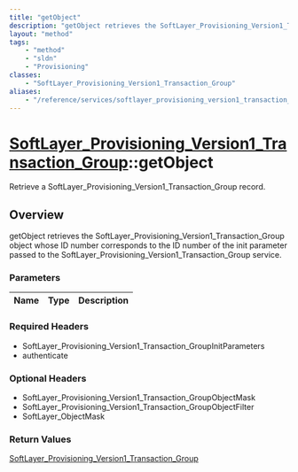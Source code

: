 ```yaml
---
title: "getObject"
description: "getObject retrieves the SoftLayer_Provisioning_Version1_Transaction_Group object whose ID number corresponds to the ID n... "
layout: "method"
tags:
    - "method"
    - "sldn"
    - "Provisioning"
classes:
    - "SoftLayer_Provisioning_Version1_Transaction_Group"
aliases:
    - "/reference/services/softlayer_provisioning_version1_transaction_group/getObject"
---
```

# [SoftLayer_Provisioning_Version1_Transaction_Group](/reference/services/SoftLayer_Provisioning_Version1_Transaction_Group)::getObject

Retrieve a SoftLayer_Provisioning_Version1_Transaction_Group record.


## Overview 
getObject retrieves the SoftLayer_Provisioning_Version1_Transaction_Group object whose ID number corresponds to the ID number of the init parameter passed to the SoftLayer_Provisioning_Version1_Transaction_Group service. 

### Parameters 
|Name | Type | Description |
| --- | --- | --- |


### Required Headers
* SoftLayer_Provisioning_Version1_Transaction_GroupInitParameters
* authenticate

### Optional Headers
* SoftLayer_Provisioning_Version1_Transaction_GroupObjectMask
* SoftLayer_Provisioning_Version1_Transaction_GroupObjectFilter
* SoftLayer_ObjectMask

### Return Values
<a href='/reference/datatypes/SoftLayer_Provisioning_Version1_Transaction_Group'>SoftLayer_Provisioning_Version1_Transaction_Group </a>

